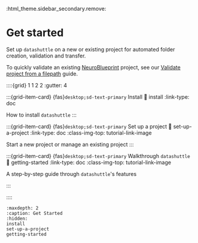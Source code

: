 :html_theme.sidebar_secondary.remove:

# Get started

Set up `datashuttle` on a new or existing project for automated folder creation, validation and transfer.

To quickly validate an existing [NeuroBlueprint](https://neuroblueprint.neuroinformatics.dev/latest/index.html)
project, see our [Validate project from a filepath](quick-validate-project) guide.

::::{grid} 1 1 2 2
:gutter: 4

:::{grid-item-card} {fas}`desktop;sd-text-primary` Install
:link: install
:link-type: doc

How to install ``datashuttle``
:::

:::{grid-item-card} {fas}`desktop;sd-text-primary` Set up a project
:link: set-up-a-project
:link-type: doc
:class-img-top: tutorial-link-image

Start a new project or manage an existing project
:::

:::{grid-item-card} {fas}`desktop;sd-text-primary` Walkthrough ``datashuttle``
:link: getting-started
:link-type: doc
:class-img-top: tutorial-link-image

A step-by-step guide through ``datashuttle``'s features

:::

::::

```{toctree}
:maxdepth: 2
:caption: Get Started
:hidden:
install
set-up-a-project
getting-started
```
